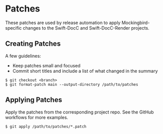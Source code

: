 # Patches

These patches are used by release automation to apply Mockingbird-specific changes to the Swift-DocC and Swift-DocC-Render projects.

## Creating Patches

A few guidelines:

- Keep patches small and focused
- Commit short titles and include a list of what changed in the summary

```console
$ git checkout <branch>
$ git format-patch main --output-directory /path/to/patches
```

## Applying Patches

Apply the patches from the corresponding project repo. See the GitHub workflows for more examples.

```console
$ git apply /path/to/patches/*.patch
```
